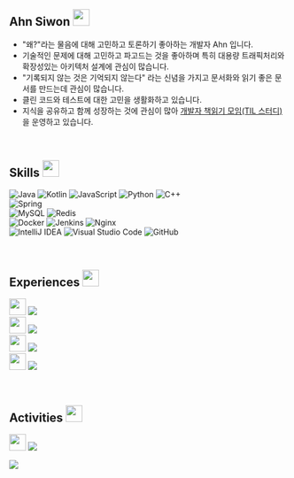 ## Ahn Siwon  <img src="https://raw.githubusercontent.com/MartinHeinz/MartinHeinz/master/wave.gif" width="30px"> 
- "왜?"라는 물음에 대해 고민하고 토론하기 좋아하는 개발자 Ahn 입니다.
- 기술적인 문제에 대해 고민하고 파고드는 것을 좋아하며 특히 대용량 트래픽처리와 확장성있는 아키텍처 설계에 관심이 많습니다.
- "기록되지 않는 것은 기억되지 않는다" 라는 신념을 가지고 문서화와 읽기 좋은 문서를 만드는데 관심이 많습니다.
- 클린 코드와 테스트에 대한 고민을 생활화하고 있습니다.
- 지식을 공유하고 함께 성장하는 것에 관심이 많아 [개발자 책읽기 모임(TIL 스터디)](https://github.com/Today-I-Learn)을 운영하고 있습니다.

<br>

## Skills  <img src='https://user-images.githubusercontent.com/54518332/129297935-b083d087-0ef5-4847-af4f-0859c7ec6080.gif' width='30px'>

![Java](https://img.shields.io/badge/java-%23ED8B00.svg?style=for-the-badge&logo=java&logoColor=white) ![Kotlin](https://img.shields.io/badge/kotlin-%230095D5.svg?style=for-the-badge&logo=kotlin&logoColor=white) ![JavaScript](https://img.shields.io/badge/javascript-%23323330.svg?style=for-the-badge&logo=javascript&logoColor=%23F7DF1E) ![Python](https://img.shields.io/badge/python-3670A0?style=for-the-badge&logo=python&logoColor=ffdd54) ![C++](https://img.shields.io/badge/c++-%2300599C.svg?style=for-the-badge&logo=c%2B%2B&logoColor=white)
<br>
![Spring](https://img.shields.io/badge/spring-%236DB33F.svg?style=for-the-badge&logo=spring&logoColor=white)
<br>
![MySQL](https://img.shields.io/badge/mysql-%2300f.svg?style=for-the-badge&logo=mysql&logoColor=white) ![Redis](https://img.shields.io/badge/redis-%23DD0031.svg?style=for-the-badge&logo=redis&logoColor=white) 
<br>
![Docker](https://img.shields.io/badge/docker-%230db7ed.svg?style=for-the-badge&logo=docker&logoColor=white) ![Jenkins](https://img.shields.io/badge/jenkins-%232C5263.svg?style=for-the-badge&logo=jenkins&logoColor=white) ![Nginx](https://img.shields.io/badge/nginx-%23009639.svg?style=for-the-badge&logo=nginx&logoColor=white)
<br>
![IntelliJ IDEA](https://img.shields.io/badge/IntelliJIDEA-000000.svg?style=for-the-badge&logo=intellij-idea&logoColor=white) ![Visual Studio Code](https://img.shields.io/badge/VisualStudioCode-0078d7.svg?style=for-the-badge&logo=visual-studio-code&logoColor=white) ![GitHub](https://img.shields.io/badge/github-%23121011.svg?style=for-the-badge&logo=github&logoColor=white)

 <br>
 
## Experiences <img src='https://user-images.githubusercontent.com/54518332/129332714-d8940d7c-d4e2-42a8-ad38-d0f2a66dd7c5.gif' width='30px'>
<img src='https://user-images.githubusercontent.com/54518332/138584895-9b86b14f-cb3f-43f1-af77-5d2250cef31f.png' width='30px'> <img src='https://img.shields.io/badge/-NextStep%20Effective%20Kotlin%203th%202021.10~%202021.12-%23323330.svg?style=for-the-badge'>
<br>
<img src='https://user-images.githubusercontent.com/54518332/129298307-188b12b1-4ca4-4dec-9fde-576fadd5f21b.gif' width='30px'> <img src='https://img.shields.io/badge/-Channel%20Corp%202021.08~-%23449fe3.svg?style=for-the-badge'>
<br>
<img src='https://user-images.githubusercontent.com/54518332/129332935-642cde15-8ad9-4f97-803b-c534fdf8c276.png' width='30px'> <img src='https://img.shields.io/badge/-F--Lab%20Mentoring%202020.10~%202021.07-%236521ff.svg?style=for-the-badge'>
<br>
<img src='https://user-images.githubusercontent.com/54518332/129301294-fc2b430e-14b3-4adb-9e9c-e812dac81434.png' width='30px'> <img src='https://img.shields.io/badge/-Samsung%20SW%20Academy%20For%20Youth%202020.01~%202020.08-%23000000.svg?style=for-the-badge'>

<br>

## Activities <img src='https://user-images.githubusercontent.com/54518332/129337533-6248a942-1a18-4406-b150-c9ae827c209e.gif' width='30px'>
<img src='https://user-images.githubusercontent.com/54518332/129337654-f9a32192-68fa-4397-b63c-2220431469ad.png' width='30px'> <img src='https://img.shields.io/badge/-Today%20I%20Learned%20Study%20Group%202021.02~-%2378fbd2.svg?style=for-the-badge&link=http://right&link=https://github.com/Today-I-Learn'>

<a href="https://hits.seeyoufarm.com" align='right'><img src="https://hits.seeyoufarm.com/api/count/incr/badge.svg?url=https%3A%2F%2Fgithub.com%2Fssibongee&count_bg=%233DACC8&title_bg=%23555555&icon=pinboard.svg&icon_color=%23E7E7E7&title=hits&edge_flat=true"/></a>


<!-- ![](https://github-readme-stats.vercel.app/api?username=ssibongee&show_icons=true) -->

<!-- [![trophy](https://github-profile-trophy.vercel.app/?username=ssibongee)](https://github.com/ryo-ma/github-profile-trophy) -->

<!-- <p align="left">
  
<a href="https://hits.seeyoufarm.com">
  <img src="https://hits.seeyoufarm.com/api/count/incr/badge.svg?url=https%3A%2F%2Fgithub.com%2Fssibongee&count_bg=%2379C83D&title_bg=%23555555&icon=&icon_color=%23E7E7E7&title=hits&edge_flat=false">
  
<a href="https://solved.ac/doiiollo">
  <img src="http://mazassumnida.wtf/api/mini/generate_badge?boj=doiiollo">
  
<a href="https://see-one.tistory.com/">
  <img src="http://img.shields.io/badge/blog-black?&logo=github">
  
</p> -->

<!-- ### 🧩 Skills  -->
<!-- - Back-End : 
  - Java, Kotlin
  - Spring Boot, Spring MVC, Spring Data JPA
  - JPA, QueryDsl
  - JUnit 5, Mockito
  - IntelliJ, Visual Studio Code
  - Git
- Front-End :
  - JavaScript(ES6), HTML5, CSS3(SCSS)
  - Vue.js
- DevOps :
  - MySQL, Maria DB
  - Jenkins
  - Nginx, Tomcat
  - Pinpoint
  - Ngrinder
  - NCP Server, NCP Object Storage, AWS EC2, S3
- Collaboration
  - Jira
  - Slack -->
<!-- 

### 🥑 Toy Projects
- 

### 🎈 Education 
* Computer Science B.S (2013.03 - 2020.02) `GPA 4.09 / 4.50` -->






<!--
### 🌱 I'm currently learning 

* Java 
* Spring Framework
* JPA
* JWT 
* React

### 📌 Project 
-->


<!--
**doiiollo/doiiollo** is a ✨ _special_ ✨ repository because its `README.md` (this file) appears on your GitHub profile.

Here are some ideas to get you started:

- 🔭 I’m currently working on ...
- 🌱 I’m currently learning ...
- 👯 I’m looking to collaborate on ...
- 🤔 I’m looking for help with ...
- 💬 Ask me about ...
- 📫 How to reach me: ...
- 😄 Pronouns: ...
- ⚡ Fun fact: ...
-->
